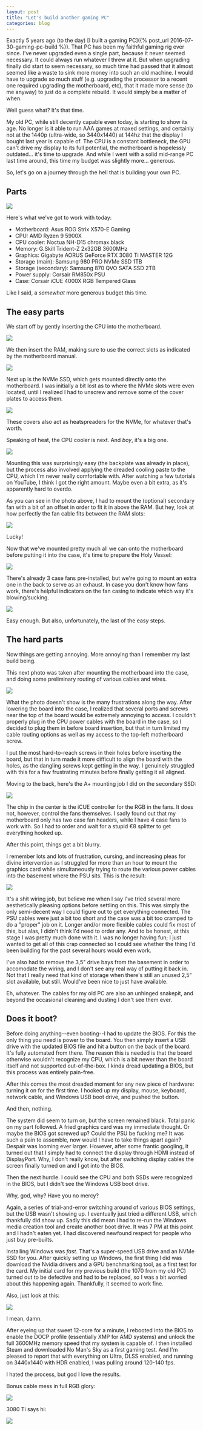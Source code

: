 ```yaml
---
layout: post
title: "Let's build another gaming PC"
categories: blog
---
```


Exactly 5 years ago (to the day) [I built a gaming PC]({% post_url 2016-07-30-gaming-pc-build %}). That PC has been my faithful gaming rig ever since. I've never upgraded even a single part, because it never seemed necessary. It could always run whatever I threw at it. But when upgrading finally did start to seem necessary, so much time had passed that it almost seemed like a waste to sink more money into such an old machine. I would have to upgrade so much stuff (e.g. upgrading the processor to a recent one required upgrading the motherboard, etc), that it made more sense (to me anyway) to just do a complete rebuild. It would simply be a matter of when.

Well guess what? It's that time.

My old PC, while still decently capable even today, is starting to show its age. No longer is it able to run AAA games at maxed settings, and certainly not at the 1440p (ultra-wide, so 3440x1440) at 144hz that the display I bought last year is capable of. The CPU is a constant bottleneck, the GPU can't drive my display to its full potential, the motherboard is hopelessly outdated... it's time to upgrade. And while I went with a solid mid-range PC last time around, this time my budget was slightly more... generous.

So, let's go on a journey through the hell that is building your own PC.

## Parts

![](/assets/img/blog/2021/07/20210729_110735_c.jpg)

Here's what we've got to work with today:

*   Motherboard: Asus ROG Strix X570-E Gaming
*   CPU: AMD Ryzen 9 5900X
*   CPU cooler: Noctua NH-D15 chromax.black
*   Memory: G.Skill Trident-Z 2x32GB 3600MHz
*   Graphics: Gigabyte AORUS GeForce RTX 3080 Ti MASTER 12G
*   Storage (main): Samsung 980 PRO NVMe SSD 1TB
*   Storage (secondary): Samsung 870 QVO SATA SSD 2TB
*   Power supply: Corsair RM850x PSU
*   Case: Corsair iCUE 4000X RGB Tempered Glass

Like I said, a _somewhat_ more generous budget this time.

## The easy parts

We start off by gently inserting the CPU into the motherboard.

![](/assets/img/blog/2021/07/20210729_114119.jpg)

We then insert the RAM, making sure to use the correct slots as indicated by the motherboard manual.

![](/assets/img/blog/2021/07/20210729_114606.jpg)

Next up is the NVMe SSD, which gets mounted directly onto the motherboard. I was initially a bit lost as to where the NVMe slots were even located, until I realized I had to unscrew and remove some of the cover plates to access them.

![](/assets/img/blog/2021/07/20210729_115912.jpg)

These covers also act as heatspreaders for the NVMe, for whatever that's worth.

Speaking of heat, the CPU cooler is next. And _boy_, it's a big one.

![](/assets/img/blog/2021/07/20210729_125341.jpg)

Mounting this was surprisingly easy (the backplate was already in place), but the process also involved applying the dreaded cooling paste to the CPU, which I'm never really comfortable with. After watching a few tutorials on YouTube, I think I got the right amount. Maybe even a bit extra, as it's apparently hard to overdo.

As you can see in the photo above, I had to mount the (optional) secondary fan with a bit of an offset in order to fit it in above the RAM. But hey, look at how perfectly the fan cable fits between the RAM slots:

![](/assets/img/blog/2021/07/20210729_125742.jpg)

Lucky!

Now that we've mounted pretty much all we can onto the motherboard before putting it into the case, it's time to prepare the Holy Vessel:

![](/assets/img/blog/2021/07/20210729_150436.jpg)

There's already 3 case fans pre-installed, but we're going to mount an extra one in the back to serve as an exhaust. In case you don't know how fans work, there's helpful indicators on the fan casing to indicate which way it's blowing/sucking.

![](/assets/img/blog/2021/07/20210729_150447.jpg)

Easy enough. But also, unfortunately, the last of the easy steps.

## The hard parts

Now things are getting annoying. More annoying than I remember my last build being.

This next photo was taken after mounting the motherboard into the case, and doing some preliminary routing of various cables and wires.

![](/assets/img/blog/2021/07/20210729_160413.jpg)

What the photo doesn't show is the many frustrations along the way. After lowering the board into the case, I realized that several ports and screws near the top of the board would be extremely annoying to access. I couldn't properly plug in the CPU power cables with the board in the case, so I decided to plug them in before board insertion, but that in turn limited my cable routing options as well as my access to the top-left motherboard screw.

I put the most hard-to-reach screws in their holes before inserting the board, but that in turn made it more difficult to align the board with the holes, as the dangling screws kept getting in the way. I genuinely struggled with this for a few frustrating minutes before finally getting it all aligned.

Moving to the back, here's the A+ mounting job I did on the secondary SSD:

![](/assets/img/blog/2021/07/20210729_162638_c.jpg)

The chip in the center is the iCUE controller for the RGB in the fans. It does not, however, control the fans themselves. I sadly found out that my motherboard only has two case fan headers, while I have 4 case fans to work with. So I had to order and wait for a stupid €8 splitter to get everything hooked up.

After this point, things get a bit blurry.

I remember lots and lots of frustration, cursing, and increasing pleas for divine intervention as I struggled for more than an hour to mount the graphics card while simultaneously trying to route the various power cables into the basement where the PSU sits. This is the result:

![](/assets/img/blog/2021/07/20210729_180721.jpg)

It's a shit wiring job, but believe me when I say I've tried several more aesthetically pleasing options before settling on this. This was simply the only semi-decent way I could figure out to get everything connected. The PSU cables were just a bit too short and the case was a bit too cramped to do a "proper" job on it. Longer and/or more flexible cables could fix most of this, but alas, I didn't think I'd need to order any. And to be honest, at this stage I was pretty much done with it. I was no longer having fun; I just wanted to get all of this crap connected so I could see whether the thing I'd been building for the past several hours would even work.

I've also had to remove the 3,5" drive bays from the basement in order to accomodate the wiring, and I don't see any real way of putting it back in. Not that I really need that kind of storage when there's still an unused 2,5" slot available, but still. Would've been nice to just have available.

Eh, whatever. The cables for my old PC are also an unhinged snakepit, and beyond the occasional cleaning and dusting I don't see them ever.

## Does it boot?

Before doing anything--even booting--I had to update the BIOS. For this the only thing you need is power to the board. You then simply insert a USB drive with the updated BIOS file and hit a button on the back of the board. It's fully automated from there. The reason this is needed is that the board otherwise wouldn't recognize my CPU, which is a bit newer than the board itself and not supported out-of-the-box. I kinda dread updating a BIOS, but this process was entirely pain-free.

After this comes the most dreaded moment for any new piece of hardware: turning it on for the first time. I hooked up my display, mouse, keyboard, network cable, and Windows USB boot drive, and pushed the button.

And then, nothing.

The system did seem to turn on, but the screen remained black. Total panic on my part followed. A fried graphics card was my immediate thought. Or maybe the BIOS got screwed up? Could the PSU be fucking me? It was such a pain to assemble, now would I have to take things apart again? Despair was looming ever larger. However, after some frantic googling, it turned out that I simply had to connect the display through HDMI instead of DisplayPort. Why, I don't really know, but after switching display cables the screen finally turned on and I got into the BIOS.

Then the next hurdle. I could see the CPU and both SSDs were recognized in the BIOS, but I didn't see the Windows USB boot drive.

Why, god, why? Have you no mercy?

Again, a series of trial-and-error switching around of various BIOS settings, but the USB wasn't showing up. I eventually just tried a different USB, which thankfully did show up. Sadly this did mean I had to re-run the Windows media creation tool and create another boot drive. It was 7 PM at this point and I hadn't eaten yet. I had discovered newfound respect for people who just buy pre-builts.

Installing Windows was _fast_. That's a super-speed USB drive and an NVMe SSD for you. After quickly setting up Windows, the first thing I did was download the Nvidia drivers and a GPU benchmarking tool, as a first test for the card. My initial card for my previous build (the 1070 from my old PC) turned out to be defective and had to be replaced, so I was a bit worried about this happening again. Thankfully, it seemed to work fine.

Also, just look at this:

![](/assets/img/blog/2021/07/20210729_195903.jpg)

I mean, damn.

After eyeing up that sweet 12-core for a minute, I rebooted into the BIOS to enable the DOCP profile (essentially XMP for AMD systems) and unlock the full 3600MHz memory speed that my system is capable of. I then installed Steam and downloaded No Man's Sky as a first gaming test. And I'm pleased to report that with everything on Ultra, DLSS enabled, and running on 3440x1440 with HDR enabled, I was pulling around 120-140 fps.

I hated the process, but god I love the results.

Bonus cable mess in full RGB glory:

![](/assets/img/blog/2021/07/20210729_203513.jpg)

3080 Ti says hi:

![](/assets/img/blog/2021/07/20210729_213151.jpg)
